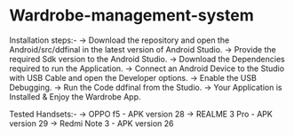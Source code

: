 # Wardrobe-management-system
Installation steps:-
-> Download the repository and open the Android/src/ddfinal in the latest version of Android Studio.
-> Provide the required Sdk version to the Android Studio. 
-> Download the Dependencies required to run the Application.
-> Connect an Android Device to the Studio with USB Cable and open the Developer options.
-> Enable the USB Debugging.
-> Run the Code ddfinal from the Studio.
-> Your Application is Installed & Enjoy the Wardrobe App.

Tested Handsets:-
-> OPPO f5 - APK version 28
-> REALME 3 Pro - APK version 29
-> Redmi Note 3 - APK version 26

